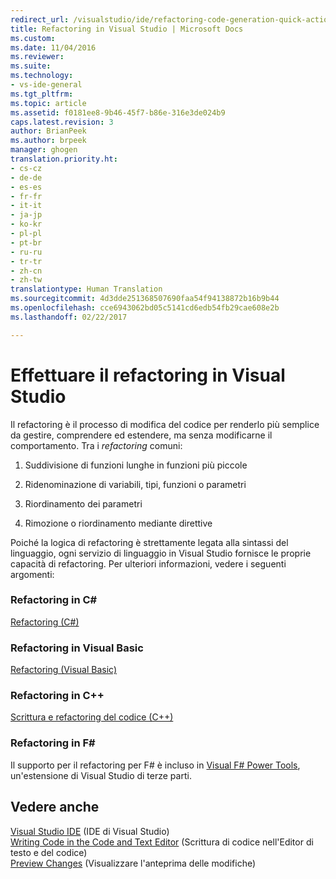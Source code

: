 ```yaml
---
redirect_url: /visualstudio/ide/refactoring-code-generation-quick-actions
title: Refactoring in Visual Studio | Microsoft Docs
ms.custom: 
ms.date: 11/04/2016
ms.reviewer: 
ms.suite: 
ms.technology:
- vs-ide-general
ms.tgt_pltfrm: 
ms.topic: article
ms.assetid: f0181ee8-9b46-45f7-b86e-316e3de024b9
caps.latest.revision: 3
author: BrianPeek
ms.author: brpeek
manager: ghogen
translation.priority.ht:
- cs-cz
- de-de
- es-es
- fr-fr
- it-it
- ja-jp
- ko-kr
- pl-pl
- pt-br
- ru-ru
- tr-tr
- zh-cn
- zh-tw
translationtype: Human Translation
ms.sourcegitcommit: 4d3dde251368507690faa54f94138872b16b9b44
ms.openlocfilehash: cce6943062bd05c5141cd6edb54fb29cae608e2b
ms.lasthandoff: 02/22/2017

---
```

# <a name="refactoring-in-visual-studio"></a>Effettuare il refactoring in Visual Studio
Il refactoring è il processo di modifica del codice per renderlo più semplice da gestire, comprendere ed estendere, ma senza modificarne il comportamento. Tra i *refactoring* comuni:  
  
1.  Suddivisione di funzioni lunghe in funzioni più piccole  
  
2.  Ridenominazione di variabili, tipi, funzioni o parametri  
  
3.  Riordinamento dei parametri  
  
4.  Rimozione o riordinamento mediante direttive  
  
 Poiché la logica di refactoring è strettamente legata alla sintassi del linguaggio, ogni servizio di linguaggio in Visual Studio fornisce le proprie capacità di refactoring. Per ulteriori informazioni, vedere i seguenti argomenti:  
  
### <a name="refactoring-in-c"></a>Refactoring in C# #
 [Refactoring (C#)](../csharp-ide/refactoring-csharp.md)  
  
### <a name="refactoring-in-visual-basic"></a>Refactoring in Visual Basic  
 [Refactoring (Visual Basic)](../vb-ide/refactoring-vb.md)  
  
### <a name="refactoring-in-c"></a>Refactoring in C++  
 [Scrittura e refactoring del codice (C++)](/cpp/ide/writing-and-refactoring-code-cpp)  
  
### <a name="refactoring-in-f"></a>Refactoring in F# #
 Il supporto per il refactoring per F# è incluso in [Visual F# Power Tools](https://visualstudiogallery.msdn.microsoft.com/136b942e-9f2c-4c0b-8bac-86d774189cff), un'estensione di Visual Studio di terze parti.  
  
## <a name="see-also"></a>Vedere anche  
 [Visual Studio IDE](../ide/visual-studio-ide.md)  (IDE di Visual Studio)  
 [Writing Code in the Code and Text Editor](../ide/writing-code-in-the-code-and-text-editor.md) (Scrittura di codice nell'Editor di testo e del codice)  
 [Preview Changes](../ide/preview-changes.md) (Visualizzare l'anteprima delle modifiche)
